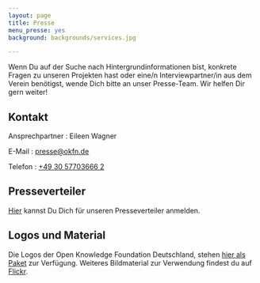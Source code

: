 ```yaml
---
layout: page
title: Presse
menu_presse: yes
background: backgrounds/services.jpg

---
```


Wenn Du auf der Suche nach Hintergrundinformationen bist, konkrete Fragen zu unseren Projekten hast oder eine/n Interviewpartner/in aus dem Verein benötigst, wende Dich bitte an unser Presse-Team. Wir helfen Dir gern weiter!

## Kontakt

Ansprechpartner
: Eileen Wagner

E-Mail
: <a href="mailto:presse@okfn.de">presse@okfn.de</a>

Telefon
: <a href="tel:+49 30 57703666 2">+49 30 57703666 2</a>

## Presseverteiler

[Hier](http://eepurl.com/b_VPzX) kannst Du Dich für unseren Presseverteiler anmelden.

## Logos und Material

Die Logos der Open Knowledge Foundation Deutschland, stehen [hier als Paket](../files/logos/Logos_okfde.zip) zur Verfügung. Weiteres Bildmaterial zur Verwendung findest du auf [Flickr](https://www.flickr.com/photos/okfde/sets/).
